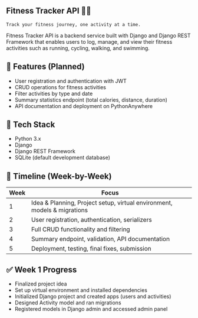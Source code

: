 ## Fitness Tracker API 🏃‍♂️

    Track your fitness journey, one activity at a time.

Fitness Tracker API is a backend service built with Django and Django REST Framework that enables users to log, manage, and view their fitness activities such as running, cycling, walking, and swimming.

## 🌟 Features (Planned)

- User registration and authentication with JWT
- CRUD operations for fitness activities
- Filter activities by type and date
- Summary statistics endpoint (total calories, distance, duration)
- API documentation and deployment on PythonAnywhere

## 🔧 Tech Stack

- Python 3.x
- Django
- Django REST Framework
- SQLite (default development database)

## 📅 Timeline (Week-by-Week)

| Week | Focus |
|------|-------|
| 1    | Idea & Planning, Project setup, virtual environment, models & migrations |
| 2    | User registration, authentication, serializers |
| 3    | 	Full CRUD functionality and filtering|
| 4    | Summary endpoint, validation, API documentation |
| 5    | Deployment, testing, final fixes, submission |

## ✅ Week 1 Progress

- Finalized project idea
- Set up virtual environment and installed dependencies
- Initialized Django project and created apps (users and activities)
- Designed Activity model and ran migrations
- Registered models in Django admin and accessed admin panel